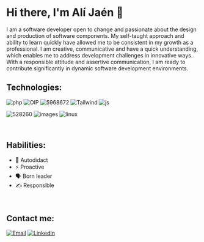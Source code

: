 # Hi there, I'm Alí Jaén 👋

I am a software developer open to change and passionate about the design and production of software components. My self-taught approach and ability to learn quickly have allowed me to be consistent in my growth as a professional. I am creative, communicative and have a quick understanding, which enables me to address development challenges in innovative ways. With a responsible attitude and assertive communication, I am ready to contribute significantly in dynamic software development environments.

## Technologies:
<!-- Icons size 60px -->
![php](https://github.com/AliJaen/AliJaen/assets/89822367/9a82354c-3d9f-4a1c-b4a6-1609f0ed1c21)
![OIP](https://github.com/AliJaen/AliJaen/assets/89822367/0f28ec1b-7d62-4469-9709-b45032151bef)
![5968672](https://github.com/AliJaen/AliJaen/assets/89822367/1e6db27b-9f5d-4a92-9015-f89184f48c2b)
![Tailwind](https://github.com/AliJaen/AliJaen/assets/89822367/25bbba62-7f10-4689-a363-4044a8edd95e)
![js](https://github.com/AliJaen/AliJaen/assets/89822367/4fed2d32-4e3c-4796-84d0-9f045eb3d6b4)

![528260](https://github.com/AliJaen/AliJaen/assets/89822367/428bc590-31f9-4f3a-8052-15829df415d4)
![images](https://github.com/AliJaen/AliJaen/assets/89822367/ffc1bb0a-3b23-4de1-a5d8-0c9c492412a2)
![linux](https://github.com/AliJaen/AliJaen/assets/89822367/aabcb8ec-650a-4544-b4ae-534d490b7037)


<br>

## Habilities:
- 🧠 Autodidact
- ⚡ Proactive
- 🗣 Born leader
- ✍ Responsible 

<br>

## Contact me:
[![Email](https://img.shields.io/badge/ajaen197@hotmail.com-D14836?style=for-the-badge&logo=gmail&logoColor=white&labelColor=101010)](mailto:ajaen197@hotmail.com)
[![LinkedIn](https://img.shields.io/badge/LinkedIn-Alí_Jaén-0077B5?style=for-the-badge&logo=linkedin&logoColor=white&labelColor=101010)](https://www.linkedin.com/in/alí-jaén-carmona-7b3bb9159//)
